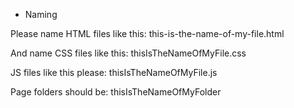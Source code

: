 * Naming

Please name HTML files like this:
this-is-the-name-of-my-file.html

And name CSS files like this: 
thisIsTheNameOfMyFile.css

JS files like this please:
thisIsTheNameOfMyFile.js

Page folders should be:
thisIsTheNameOfMyFolder